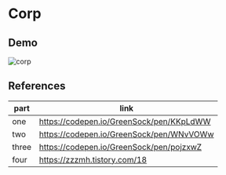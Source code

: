 # Corp

## Demo

![corp](https://github.com/kmi0817/commission/assets/62174395/cd19a01c-6a1d-4b32-8b3f-559143870221)

## References

| part  | link                                     |
| ----- | ---------------------------------------- |
| one   | https://codepen.io/GreenSock/pen/KKpLdWW |
| two   | https://codepen.io/GreenSock/pen/WNvVOWw |
| three | https://codepen.io/GreenSock/pen/pojzxwZ |
| four  | https://zzzmh.tistory.com/18             |
